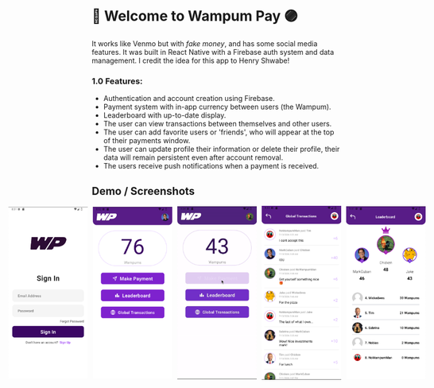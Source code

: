# 👋 Welcome to Wampum Pay 🟣

It works like Venmo but with _fake money_, and has some social media features. It was built in React Native with a Firebase auth system and data management. I credit the idea for this app to Henry Shwabe!

### 1.0 Features:
- Authentication and account creation using Firebase.
- Payment system with in-app currency between users (the Wampum).
- Leaderboard with up-to-date display.
- The user can view transactions between themselves and other users.
- The user can add favorite users or 'friends', who will appear at the top of their payments window.
- The user can update profile their information or delete their profile, their data will remain persistent even after account removal.
- The users receive push notifications when a payment is received.

## Demo / Screenshots
<div style="display:flex; flex-direction:row; gap:10px; justify-content: center; align-items: center;">
    <img src="/demo-pictures/SignIn.png" width="160" />
    <img src="/demo-pictures/Home.png" width="160" />
    <img src="/demo-pictures/demo.gif" width="160" />
    <img src="/demo-pictures/Transactions.png" width="160" />
    <img src="/demo-pictures/Leaderboard.png" width="160" />
</div>


